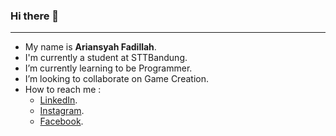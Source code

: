 ### Hi there 👋
---
- My name is **Ariansyah Fadillah**.
- I'm currently a student at STTBandung.
- I’m currently learning to be Programmer.
- I’m looking to collaborate on Game Creation.
- How to reach me :
  - [LinkedIn](https://www.linkedin.com/in/ariansyah-fadillah-0702141ab/).
  - [Instagram](https://www.instagram.com/ariansyahfadillah_/).
  - [Facebook](https://web.facebook.com/riansyah.fadillah).
